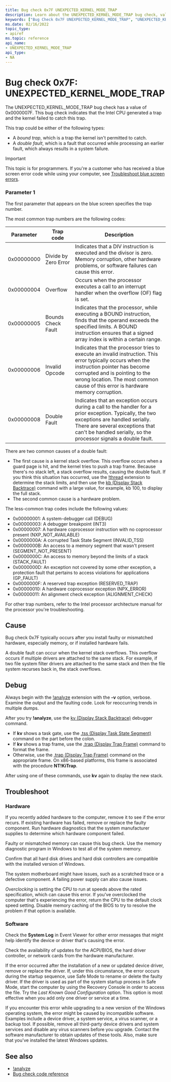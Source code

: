 ```yaml
---
title: Bug check 0x7F UNEXPECTED_KERNEL_MODE_TRAP
description: Learn about the UNEXPECTED_KERNEL_MODE_TRAP bug check, value 0x0000007F. It indicates that the Intel CPU generated a trap that the kernel failed to catch.
keywords: ["Bug Check 0x7F UNEXPECTED_KERNEL_MODE_TRAP", "UNEXPECTED_KERNEL_MODE_TRAP"]
ms.date: 02/16/2022
topic_type:
- apiref
ms.topic: reference
api_name:
- UNEXPECTED_KERNEL_MODE_TRAP
api_type:
- NA
---
```


# Bug check 0x7F: UNEXPECTED_KERNEL_MODE_TRAP

The UNEXPECTED_KERNEL_MODE_TRAP bug check has a value of 0x0000007F. This bug check indicates that the Intel CPU generated a trap and the kernel failed to catch this trap.

This trap could be either of the following types:

- A *bound trap*, which is a trap the kernel isn't permitted to catch.
- A *double fault*, which is a fault that occurred while processing an earlier fault, which always results in a system failure.

> [!IMPORTANT]
> This topic is for programmers. If you're a customer who has received a blue screen error code while using your computer, see [Troubleshoot blue screen errors](https://www.windows.com/stopcode).

### Parameter 1

The first parameter that appears on the blue screen specifies the trap number.

The most common trap numbers are the following codes:

| Parameter | Trap code  | Description                 |  
|-----------|------------|-----------------------------|
| 0x00000000 | Divide by Zero Error | Indicates that a DIV instruction is executed and the divisor is zero. Memory corruption, other hardware problems, or software failures can cause this error. |
| 0x00000004 | Overflow           | Occurs when the processor executes a call to an interrupt handler when the overflow (OF) flag is set. |
| 0x00000005 | Bounds Check Fault | Indicates that the processor, while executing a BOUND instruction, finds that the operand exceeds the specified limits. A BOUND instruction ensures that a signed array index is within a certain range. |
| 0x00000006 | Invalid Opcode     | Indicates that the processor tries to execute an invalid instruction. This error typically occurs when the instruction pointer has become corrupted and is pointing to the wrong location. The most common cause of this error is hardware memory corruption. |
| 0x00000008 | Double Fault       | Indicates that an exception occurs during a call to the handler for a prior exception. Typically, the two exceptions are handled serially. There are several exceptions that can't be handled serially, so the processor signals a double fault. |

There are two common causes of a double fault:

- The first cause is a kernel stack overflow. This overflow occurs when a guard page is hit, and the kernel tries to push a trap frame. Because there's no stack left, a stack overflow results, causing the double fault. If you think this situation has occurred, use the [!thread](../debuggercmds/-thread.md) extension to determine the stack limits, and then use the [kb (Display Stack Backtrace)](../debuggercmds/k--kb--kc--kd--kp--kp--kv--display-stack-backtrace-.md) command with a large value, for example, kb 100, to display the full stack.
- The second common cause is a hardware problem.

The less-common trap codes include the following values:

- 0x00000001: A system-debugger call (DEBUG)
- 0x00000003: A debugger breakpoint (INT3)
- 0x00000007: A hardware coprocessor instruction with no coprocessor present (NXP_NOT_AVAILABLE)
- 0x0000000A: A corrupted Task State Segment (INVALID_TSS)
- 0x0000000B: An access to a memory segment that wasn't present (SEGMENT_NOT_PRESENT)
- 0x0000000C: An access to memory beyond the limits of a stack (STACK_FAULT)
- 0x0000000D: An exception not covered by some other exception, a protection fault that pertains to access violations for applications (GP_FAULT)
- 0x0000000F: A reserved trap exception (RESERVED_TRAP)
- 0x00000010: A hardware coprocessor exception (NPX_ERROR)
- 0x00000011: An alignment check exception (ALIGNMENT_CHECK)

For other trap numbers, refer to the Intel processor architecture manual for the processor you're troubleshooting.

## Cause

Bug check 0x7F typically occurs after you install faulty or mismatched hardware, especially memory, or if installed hardware fails.

A double fault can occur when the kernel stack overflows. This overflow occurs if multiple drivers are attached to the same stack. For example, if two file system filter drivers are attached to the same stack and then the file system recurses back in, the stack overflows.

## Debug

Always begin with the [!analyze](../debuggercmds/-analyze.md) extension with the **-v** option, verbose. Examine the output and the faulting code. Look for reoccurring trends in multiple dumps.

After you try **!analyze**, use the [kv (Display Stack Backtrace)](../debuggercmds/k--kb--kc--kd--kp--kp--kv--display-stack-backtrace-.md) debugger command.

- If **kv** shows a task gate, use the [.tss (Display Task State Segment)](../debuggercmds/-tss--display-task-state-segment-.md) command on the part before the colon.
- If **kv** shows a trap frame, use the [.trap (Display Trap Frame)](../debuggercmds/-trap--display-trap-frame-.md) command to format the frame.
- Otherwise, use the [.trap (Display Trap Frame)](../debuggercmds/-trap--display-trap-frame-.md) command on the appropriate frame. On x86-based platforms, this frame is associated with the procedure **NT!KiTrap**.

After using one of these commands, use **kv** again to display the new stack.

## Troubleshoot

### Hardware

If you recently added hardware to the computer, remove it to see if the error recurs. If existing hardware has failed, remove or replace the faulty component. Run hardware diagnostics that the system manufacturer supplies to determine which hardware component failed.

Faulty or mismatched memory can cause this bug check. Use the memory diagnostic program in Windows to test all of the system memory.

Confirm that all hard disk drives and hard disk controllers are compatible with the installed version of Windows.

The system motherboard might have issues, such as a scratched trace or a defective component. A failing power supply can also cause issues.

*Overclocking* is setting the CPU to run at speeds above the rated specification, which can cause this error. If you've overclocked the computer that's experiencing the error, return the CPU to the default clock speed setting. Disable memory caching of the BIOS to try to resolve the problem if that option is available.

### Software

Check the **System Log** in Event Viewer for other error messages that might help identify the device or driver that's causing the error.

Check the availability of updates for the ACPI/BIOS, the hard driver controller, or network cards from the hardware manufacturer.

If the error occurred after the installation of a new or updated device driver, remove or replace the driver. If, under this circumstance, the error occurs during the startup sequence, use Safe Mode to rename or delete the faulty driver. If the driver is used as part of the system startup process in Safe Mode, start the computer by using the Recovery Console in order to access the file. Try the *Last Known Good Configuration* option. This option is most effective when you add only one driver or service at a time.

If you encounter this error while upgrading to a new version of the Windows operating system, the error might be caused by incompatible software. Examples include a device driver, a system service, a virus scanner, or a backup tool. If possible, remove all third-party device drivers and system services and disable any virus scanners before you upgrade. Contact the software manufacturer to obtain updates of these tools. Also, make sure that you've installed the latest Windows updates.

## See also

- [!analyze](../debuggercmds/-analyze.md)
- [Bug check code reference](bug-check-code-reference2.md)
